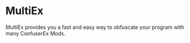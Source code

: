 # MultiEx
MultiEx provides you a fast and easy way to obfuscate your program with many ConfuserEx Mods.
